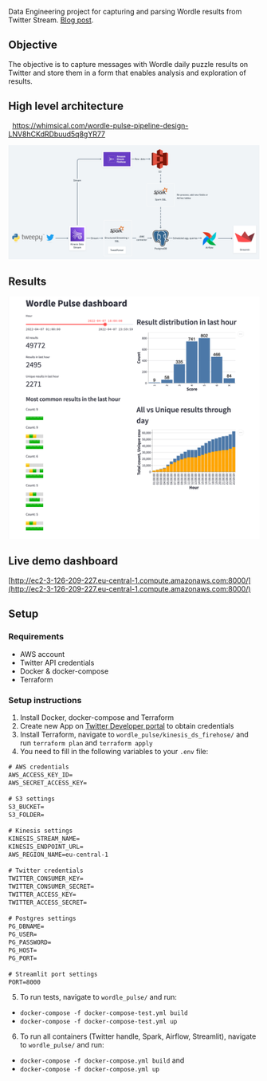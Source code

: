 Data Engineering project for capturing and parsing Wordle results from Twitter Stream.
[Blog post](https://tcufer.github.io/wordle_pulse/).

## Objective

The objective is to capture messages with Wordle daily puzzle results on Twitter and store them in a form that enables analysis and exploration of results. 

## High level architecture

  https://whimsical.com/wordle-pulse-pipeline-design-LNV8hCKdRDbuud5q8gYR77

  ![Whimsical diagram](docs/Wordle_Pulse_pipeline_design.jpg?raw=true)

## Results

![Streamlit dashboard](docs/dashboard_printscreen.png?raw=true)


## Live demo dashboard

[http://ec2-3-126-209-227.eu-central-1.compute.amazonaws.com:8000/](http://ec2-3-126-209-227.eu-central-1.compute.amazonaws.com:8000/)


## Setup
### Requirements
  - AWS account
  - Twitter API credentials
  - Docker & docker-compose
  - Terraform

### Setup instructions

1. Install Docker, docker-compose and Terraform
2. Create new App on [Twitter Developer portal](https://developer.twitter.com/en/portal/projects-and-apps) to obtain credentials
3. Install Terraform, navigate to `wordle_pulse/kinesis_ds_firehose/` and run `terraform plan` and `terraform apply`
4. You need to fill in the following variables to your `.env` file:
```
# AWS credentials
AWS_ACCESS_KEY_ID=
AWS_SECRET_ACCESS_KEY=

# S3 settings
S3_BUCKET=
S3_FOLDER=

# Kinesis settings
KINESIS_STREAM_NAME=
KINESIS_ENDPOINT_URL=
AWS_REGION_NAME=eu-central-1

# Twitter credentials
TWITTER_CONSUMER_KEY=
TWITTER_CONSUMER_SECRET=
TWITTER_ACCESS_KEY=
TWITTER_ACCESS_SECRET=

# Postgres settings
PG_DBNAME=
PG_USER=
PG_PASSWORD=
PG_HOST=
PG_PORT=

# Streamlit port settings
PORT=8000
```

5. To run tests, navigate to `wordle_pulse/` and run:
  - `docker-compose -f docker-compose-test.yml build`
  - `docker-compose -f docker-compose-test.yml up`

6. To run all containers (Twitter handle, Spark, Airflow, Streamlit), navigate to `wordle_pulse/` and run:
  - `docker-compose -f docker-compose.yml build` and
  - `docker-compose -f docker-compose.yml up`
